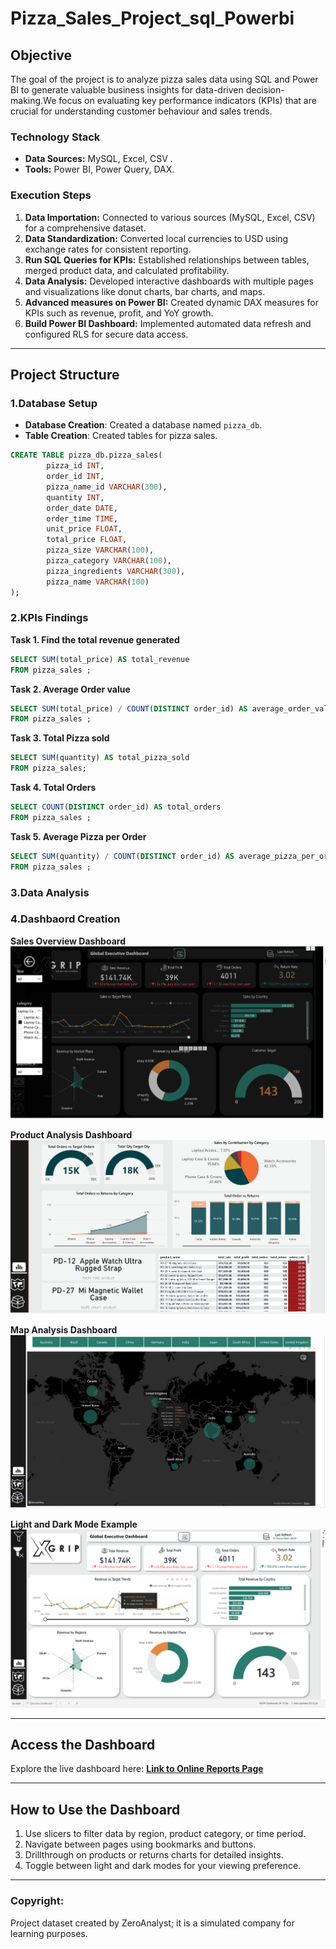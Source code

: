 # Pizza_Sales_Project_sql_Powerbi

## **Objective**  
The goal of the project is to analyze pizza sales data using SQL and Power BI to generate valuable business insights for data-driven decision-making.We focus on evaluating key performance indicators (KPIs) that are crucial for understanding customer behaviour and sales trends.


### **Technology Stack**  
- **Data Sources:** MySQL, Excel, CSV . 
- **Tools:** Power BI, Power Query, DAX.  

### **Execution Steps**  

1. **Data Importation:** Connected to various sources (MySQL, Excel, CSV) for a comprehensive dataset.  
2. **Data Standardization:** Converted local currencies to USD using exchange rates for consistent reporting.  
3. **Run SQL Queries for KPIs:** Established relationships between tables, merged product data, and calculated profitability.  
4. **Data Analysis:** Developed interactive dashboards with multiple pages and visualizations like donut charts, bar charts, and maps.  
5. **Advanced measures on Power BI:** Created dynamic DAX measures for KPIs such as revenue, profit, and YoY growth.  
6. **Build Power BI Dashboard:** Implemented automated data refresh and configured RLS for secure data access.

---

## **Project Structure**  

### 1.Database Setup
- **Database Creation**: Created a database named `pizza_db`.
- **Table Creation**: Created tables for pizza sales.
```sql
CREATE TABLE pizza_db.pizza_sales(
        pizza_id INT,
		order_id INT,
		pizza_name_id VARCHAR(300),
		quantity INT,
		order_date DATE,
		order_time TIME,
		unit_price FLOAT,
		total_price FLOAT,
		pizza_size VARCHAR(100),
		pizza_category VARCHAR(100),
		pizza_ingredients VARCHAR(300),
		pizza_name VARCHAR(100)
);
```
### 2.KPIs Findings
**Task 1. Find the total revenue generated**
```sql
SELECT SUM(total_price) AS total_revenue
FROM pizza_sales ;
```

**Task 2. Average Order value**
```sql
SELECT SUM(total_price) / COUNT(DISTINCT order_id) AS average_order_value
FROM pizza_sales ;
```
**Task 3. Total Pizza sold**
```sql
SELECT SUM(quantity) AS total_pizza_sold
FROM pizza_sales;
```
**Task 4. Total Orders**
```sql
SELECT COUNT(DISTINCT order_id) AS total_orders
FROM pizza_sales ;
```
**Task 5. Average Pizza per Order**
```sql
SELECT SUM(quantity) / COUNT(DISTINCT order_id) AS average_pizza_per_order
FROM pizza_sales ;
```
### 3.Data Analysis

### 4.Dashbaord Creation





**Sales Overview Dashboard**  
![Sales Overview](https://github.com/najirh/XGRIP-Power-BI-Executive-Dashboard/blob/main/dark%20dashboard.png)  

**Product Analysis Dashboard**  
![Product Analysis](https://github.com/najirh/XGRIP-Power-BI-Executive-Dashboard/blob/main/product.png)  

**Map Analysis Dashboard**  
![Map Analysis](https://github.com/najirh/XGRIP-Power-BI-Executive-Dashboard/blob/main/dark%20map.png)  

**Light and Dark Mode Example**  
![Light and Dark Mode](https://github.com/najirh/XGRIP-Power-BI-Executive-Dashboard/blob/main/light%20dashboard.png)

---

## **Access the Dashboard**  
Explore the live dashboard here: **[Link to Online Reports Page](https://app.powerbi.com/view?r=eyJrIjoiMDE5N2U2ZTAtZDA2Zi00MDgyLWI0MjMtZTlkYjc1ODc0MWVkIiwidCI6ImY3NDM5NmYzLTgwMTUtNGI3NC1iNDY4LWNkYTA0NTEzZDg0YyJ9)**  

---

## **How to Use the Dashboard**  
1. Use slicers to filter data by region, product category, or time period.  
2. Navigate between pages using bookmarks and buttons.  
3. Drillthrough on products or returns charts for detailed insights.  
4. Toggle between light and dark modes for your viewing preference.

---

### **Copyright:**  
Project dataset created by ZeroAnalyst; it is a simulated company for learning purposes.
